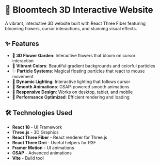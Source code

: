 
# 🌸 Bloomtech 3D Interactive Website

A vibrant, interactive 3D website built with React Three Fiber featuring blooming flowers, cursor interactions, and stunning visual effects.

## ✨ Features

- 🌺 **3D Flower Garden**: Interactive flowers that bloom on cursor interaction
- 🎨 **Vibrant Colors**: Beautiful gradient backgrounds and colorful particles
- ✨ **Particle Systems**: Magical floating particles that react to mouse movement
- 💫 **Dynamic Lighting**: Interactive lighting that follows cursor
- 🌈 **Smooth Animations**: GSAP-powered smooth animations
- 📱 **Responsive Design**: Works on desktop, tablet, and mobile
- 🚀 **Performance Optimized**: Efficient rendering and loading

## 🛠️ Technologies Used

- **React 18** - UI Framework
- **Three.js** - 3D Graphics
- **React Three Fiber** - React renderer for Three.js
- **React Three Drei** - Useful helpers for R3F
- **Framer Motion** - UI animations
- **GSAP** - Advanced animations
- **Vite** - Build tool
